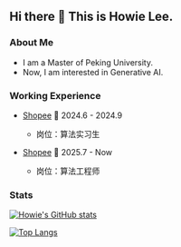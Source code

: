 ## Hi there 👋 This is Howie Lee.

<!--
**HowiePix/HowiePix** is a ✨ _special_ ✨ repository because its `README.md` (this file) appears on your GitHub profile.

Here are some ideas to get you started:

- 🔭 I’m currently working on ...
- 🌱 I’m currently learning ...
- 👯 I’m looking to collaborate on ...
- 🤔 I’m looking for help with ...
- 💬 Ask me about ...
- 📫 How to reach me: ...
- 😄 Pronouns: ...
- ⚡ Fun fact: ...
-->

### About Me

* I am a Master of Peking University.
* Now, I am interested in Generative AI.

### Working Experience

- [Shopee](https://shopee.com) 📌 2024.6 - 2024.9
  - 岗位：算法实习生

- [Shopee](https://shopee.com) 📌 2025.7 - Now
  - 岗位：算法工程师

### Stats

[![Howie's GitHub stats](https://github-readme-stats.vercel.app/api?username=HowiePix)](https://github.com/anuraghazra/github-readme-stats)

[![Top Langs](https://github-readme-stats.vercel.app/api/top-langs/?username=HowiePix)](https://github.com/anuraghazra/github-readme-stats)
